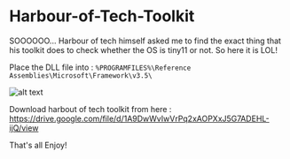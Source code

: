 # Harbour-of-Tech-Toolkit

SOOOOOO... Harbour of tech himself asked me to find the exact thing that his toolkit does to check whether the OS is tiny11 or not. So here it is LOL!

Place the DLL file into :
```%PROGRAMFILES%\Reference Assemblies\Microsoft\Framework\v3.5\```

![alt text](https://media.discordapp.net/attachments/901077907043156009/1016755481022308402/Screenshot_1.png)

Download harbout of tech toolkit from here : https://drive.google.com/file/d/1A9DwWvIwVrPq2xAOPXxJ5G7ADEHL-ijQ/view

That's all Enjoy!
